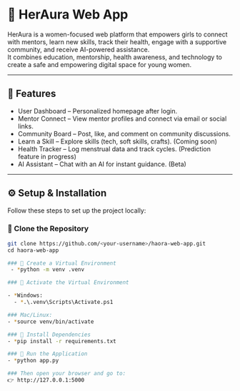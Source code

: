 # 🌸 HerAura Web App

HerAura is a women-focused web platform that empowers girls to connect with mentors, learn new skills, track their health, engage with a supportive community, and receive AI-powered assistance.  
It combines education, mentorship, health awareness, and technology to create a safe and empowering digital space for young women.

---

## 🚀 Features

- User Dashboard – Personalized homepage after login.  
- Mentor Connect – View mentor profiles and connect via email or social links.  
- Community Board – Post, like, and comment on community discussions.  
- Learn a Skill – Explore skills (tech, soft skills, crafts). (Coming soon)  
- Health Tracker – Log menstrual data and track cycles. (Prediction feature in progress)  
- AI Assistant – Chat with an AI for instant guidance. (Beta)  

---

## ⚙ Setup & Installation

Follow these steps to set up the project locally:

### ⿡ Clone the Repository
```bash
git clone https://github.com/<your-username>/haora-web-app.git
cd haora-web-app

### ⿢ Create a Virtual Environment
 - *python -m venv .venv

### ⿣ Activate the Virtual Environment

- *Windows:
  - *.\.venv\Scripts\Activate.ps1

### Mac/Linux:
- *source venv/bin/activate

### ⿤ Install Dependencies
- *pip install -r requirements.txt

### ⿥ Run the Application
- *python app.py

### Then open your browser and go to:
👉 http://127.0.0.1:5000
